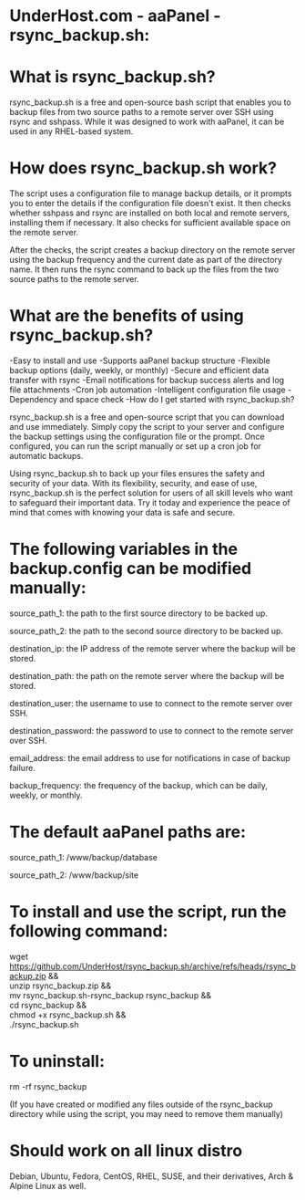 # UnderHost.com - aaPanel -rsync_backup.sh:

# What is rsync_backup.sh?

rsync_backup.sh is a free and open-source bash script that enables you to backup files from two source paths to a remote server over SSH using rsync and sshpass. While it was designed to work with aaPanel, it can be used in any RHEL-based system.

# How does rsync_backup.sh work?

The script uses a configuration file to manage backup details, or it prompts you to enter the details if the configuration file doesn't exist. It then checks whether sshpass and rsync are installed on both local and remote servers, installing them if necessary. It also checks for sufficient available space on the remote server.

After the checks, the script creates a backup directory on the remote server using the backup frequency and the current date as part of the directory name. It then runs the rsync command to back up the files from the two source paths to the remote server.

# What are the benefits of using rsync_backup.sh?

-Easy to install and use
-Supports aaPanel backup structure
-Flexible backup options (daily, weekly, or monthly)
-Secure and efficient data transfer with rsync
-Email notifications for backup success alerts and log file attachments
-Cron job automation
-Intelligent configuration file usage
-Dependency and space check
-How do I get started with rsync_backup.sh?

rsync_backup.sh is a free and open-source script that you can download and use immediately. Simply copy the script to your server and configure the backup settings using the configuration file or the prompt. Once configured, you can run the script manually or set up a cron job for automatic backups.

Using rsync_backup.sh to back up your files ensures the safety and security of your data. With its flexibility, security, and ease of use, rsync_backup.sh is the perfect solution for users of all skill levels who want to safeguard their important data. Try it today and experience the peace of mind that comes with knowing your data is safe and secure.

# The following variables in the backup.config can be modified manually:

source_path_1: the path to the first source directory to be backed up.

source_path_2: the path to the second source directory to be backed up.

destination_ip: the IP address of the remote server where the backup will be stored.

destination_path: the path on the remote server where the backup will be stored.

destination_user: the username to use to connect to the remote server over SSH.

destination_password: the password to use to connect to the remote server over SSH.

email_address: the email address to use for notifications in case of backup failure.

backup_frequency: the frequency of the backup, which can be daily, weekly, or monthly.

# The default aaPanel paths are:

source_path_1: /www/backup/database

source_path_2: /www/backup/site

# To install and use the script, run the following command:

wget https://github.com/UnderHost/rsync_backup.sh/archive/refs/heads/rsync_backup.zip && \
unzip rsync_backup.zip && \
mv rsync_backup.sh-rsync_backup rsync_backup && \
cd rsync_backup && \
chmod +x rsync_backup.sh && \
./rsync_backup.sh

# To uninstall:

rm -rf rsync_backup

(If you have created or modified any files outside of the rsync_backup directory while using the script, you may need to remove them manually)

# Should work on all linux distro

Debian, Ubuntu, Fedora, CentOS, RHEL, SUSE, and their derivatives, Arch & Alpine Linux as well.

